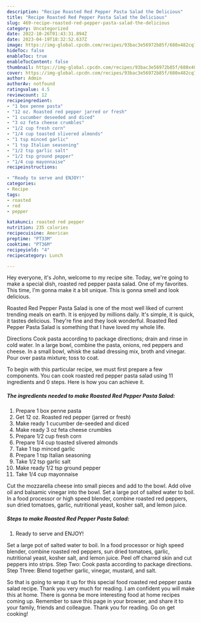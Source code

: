```yaml
---
description: "Recipe Roasted Red Pepper Pasta Salad the Delicious"
title: "Recipe Roasted Red Pepper Pasta Salad the Delicious"
slug: 469-recipe-roasted-red-pepper-pasta-salad-the-delicious
category: Uncategorized
date: 2022-10-26T01:43:31.894Z
date: 2023-04-19T18:32:52.637Z
image: https://img-global.cpcdn.com/recipes/93bac3e56972b85f/680x482cq70/roasted-red-pepper-pasta-salad-recipe-main-photo.jpg
hideToc: false
enableToc: true
enableTocContent: false
thumbnail: https://img-global.cpcdn.com/recipes/93bac3e56972b85f/680x482cq70/roasted-red-pepper-pasta-salad-recipe-main-photo.jpg
cover: https://img-global.cpcdn.com/recipes/93bac3e56972b85f/680x482cq70/roasted-red-pepper-pasta-salad-recipe-main-photo.jpg
author: Admin
authorAv: notfound
ratingvalue: 4.5
reviewcount: 12
recipeingredient:
- "1 box penne pasta"
- "12 oz. Roasted red pepper jarred or fresh"
- "1 cucumber deseeded and diced"
- "3 oz feta cheese crumbles"
- "1/2 cup fresh corn"
- "1/4 cup toasted slivered almonds"
- "1 tsp minced garlic"
- "1 tsp Italian seasoning"
- "1/2 tsp garlic salt"
- "1/2 tsp ground pepper"
- "1/4 cup mayonnaise"
recipeinstructions:

- "Ready to serve and ENJOY!"
categories:
- Recipe
tags:
- roasted
- red
- pepper

katakunci: roasted red pepper 
nutrition: 235 calories
recipecuisine: American
preptime: "PT33M"
cooktime: "PT36M"
recipeyield: "4"
recipecategory: Lunch

---
```



Hey everyone, it's John, welcome to my recipe site. Today, we're going to make a special dish, roasted red pepper pasta salad. One of my favorites. This time, I'm gonna make it a bit unique. This is gonna smell and look delicious.

Roasted Red Pepper Pasta Salad is one of the most well liked of current trending meals on earth. It is enjoyed by millions daily. It's simple, it is quick, it tastes delicious. They're fine and they look wonderful. Roasted Red Pepper Pasta Salad is something that I have loved my whole life.

Directions Cook pasta according to package directions; drain and rinse in cold water. In a large bowl, combine the pasta, onions, red peppers and cheese. In a small bowl, whisk the salad dressing mix, broth and vinegar. Pour over pasta mixture; toss to coat.


To begin with this particular recipe, we must first prepare a few components. You can cook roasted red pepper pasta salad using 11 ingredients and 0 steps. Here is how you can achieve it.

<!--inarticleads1-->

##### The ingredients needed to make Roasted Red Pepper Pasta Salad:

1. Prepare 1 box penne pasta
1. Get 12 oz. Roasted red pepper (jarred or fresh)
1. Make ready 1 cucumber de-seeded and diced
1. Make ready 3 oz feta cheese crumbles
1. Prepare 1/2 cup fresh corn
1. Prepare 1/4 cup toasted slivered almonds
1. Take 1 tsp minced garlic
1. Prepare 1 tsp Italian seasoning
1. Take 1/2 tsp garlic salt
1. Make ready 1/2 tsp ground pepper
1. Take 1/4 cup mayonnaise


Cut the mozzarella cheese into small pieces and add to the bowl. Add olive oil and balsamic vinegar into the bowl. Set a large pot of salted water to boil. In a food processor or high speed blender, combine roasted red peppers, sun dried tomatoes, garlic, nutritional yeast, kosher salt, and lemon juice. 

<!--inarticleads2-->

##### Steps to make Roasted Red Pepper Pasta Salad:


1. Ready to serve and ENJOY!

Set a large pot of salted water to boil. In a food processor or high speed blender, combine roasted red peppers, sun dried tomatoes, garlic, nutritional yeast, kosher salt, and lemon juice. Peel off charred skin and cut peppers into strips. Step Two: Cook pasta according to package directions. Step Three: Blend together garlic, vinegar, mustard, and salt. 

So that is going to wrap it up for this special food roasted red pepper pasta salad recipe. Thank you very much for reading. I am confident you will make this at home. There is gonna be more interesting food at home recipes coming up. Remember to save this page in your browser, and share it to your family, friends and colleague. Thank you for reading. Go on get cooking!

